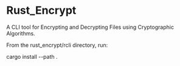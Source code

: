 # Rust_Encrypt
A CLI tool for Encrypting and Decrypting Files using Cryptographic Algorithms.

From the rust_encrypt/rcli directory, run:

cargo install --path .
